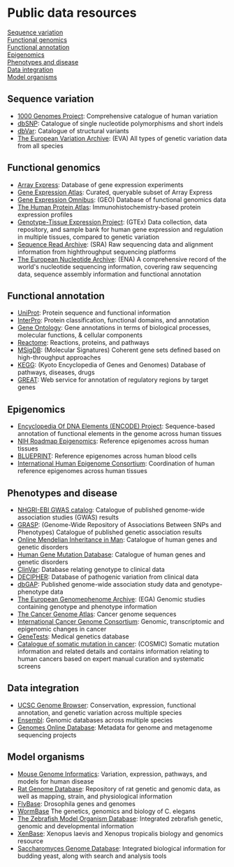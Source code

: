 # Public data resources

[Sequence variation](https://github.com/krishnanlab/teaching/blob/master/compbio/Resources/public-data-repositories.md#sequence-variation)  
[Functional genomics](https://github.com/krishnanlab/teaching/blob/master/compbio/Resources/public-data-repositories.md#functional-genomics)  
[Functional annotation](https://github.com/krishnanlab/teaching/blob/master/compbio/Resources/public-data-repositories.md#functional-annotation)  
[Epigenomics](https://github.com/krishnanlab/teaching/blob/master/compbio/Resources/public-data-repositories.md#epigenomics)  
[Phenotypes and disease](https://github.com/krishnanlab/teaching/blob/master/compbio/Resources/public-data-repositories.md#phenotypes-and-disease)  
[Data integration](https://github.com/krishnanlab/teaching/blob/master/compbio/Resources/public-data-repositories.md#data-integration)  
[Model organisms](https://github.com/krishnanlab/teaching/blob/master/compbio/Resources/public-data-repositories.md#model-organisms)  

## Sequence variation
- [1000 Genomes Project](http://www.1000genomes.org/): Comprehensive catalogue of human variation
- [dbSNP](http://www.ncbi.nlm.nih.gov/projects/SNP/): Catalogue of single nucleotide polymorphisms and short indels
- [dbVar](http://www.ncbi.nlm.nih.gov/dbvar/): Catalogue of structural variants
- [The European Variation Archive](http://www.ebi.ac.uk/eva/): (EVA) All types of genetic variation data from all species

## Functional genomics
- [Array Express](http://www.ebi.ac.uk/arrayexpress/): Database of gene expression experiments
- [Gene Expression Atlas](http://www.ebi.ac.uk/gxa/): Curated, queryable subset of Array Express
- [Gene Expression Omnibus](https://www.ncbi.nlm.nih.gov/geo/): (GEO) Database of functional genomics data
- [The Human Protein Atlas](http://www.proteinatlas.org/): Immunohistochemistry-based protein expression profiles
- [Genotype-Tissue Expression Project](https://commonfund.nih.gov/GTEx/):  (GTEx) Data collection, data repository, and sample bank for human gene expression and regulation in multiple tissues, compared to genetic variation
- [Sequence Read Archive](http://www.ncbi.nlm.nih.gov/sra): (SRA) Raw sequencing data and alignment information from highthroughput sequencing platforms
- [The European Nucleotide Archive](http://www.ebi.ac.uk/ena): (ENA) A comprehensive record of the world's nucleotide sequencing information, covering raw sequencing data, sequence assembly information and functional annotation

## Functional annotation
- [UniProt](http://www.uniprot.org/): Protein sequence and functional information
- [InterPro](http://www.ebi.ac.uk/interpro/): Protein classification, functional domains, and annotation
- [Gene Ontology](http://geneontology.org/): Gene annotations in terms of biological processes, molecular functions, & cellular components
- [Reactome](http://www.reactome.org/): Reactions, proteins, and pathways
- [MSigDB](http://software.broadinstitute.org/gsea/msigdb): (Molecular Signatures) Coherent gene sets defined based on high-throughput approaches
- [KEGG](http://www.genome.jp/kegg/): (Kyoto Encyclopedia of Genes and Genomes) Database of pathways, diseases, drugs
- [GREAT](http://bejerano.stanford.edu/great/public/html/): Web service for annotation of regulatory regions by target genes

## Epigenomics
- [Encyclopedia Of DNA Elements (ENCODE) Project](https://www.encodeproject.org/): Sequence-based annotation of functional elements in the genome across human tissues
- [NIH Roadmap Epigenomics](http://www.roadmapepigenomics.org/): Reference epigenomes across human tissues
- [BLUEPRINT](http://www.blueprint-epigenome.eu/): Reference epigenomes across human blood cells
- [International Human Epigenome Consortium](http://ihec-epigenomes.org/): Coordination of human reference epigenomes across human tissues

## Phenotypes and disease
- [NHGRI-EBI GWAS catalog](https://www.ebi.ac.uk/gwas/): Catalogue of published genome-wide association studies (GWAS) results
- [GRASP](http://apps.nhlbi.nih.gov/Grasp/): (Genome-Wide Repository of Associations Between SNPs and Phenotypes) Catalogue of published genetic association results
- [Online Mendelian Inheritance in Man](http://omim.org/): Catalogue of human genes and genetic disorders
- [Human Gene Mutation Database](http://www.hgmd.org/): Catalogue of human genes and genetic disorders
- [ClinVar](https://www.ncbi.nlm.nih.gov/clinvar/): Database relating genotype to clinical data
- [DECIPHER](https://decipher.sanger.ac.uk/): Database of pathogenic variation from clinical data
- [dbGAP](http://www.ncbi.nlm.nih.gov/gap): Published genome-wide association study data and genotype-phenotype data
- [The European Genomephenome Archive](https://www.ebi.ac.uk/ega/): (EGA) Genomic studies containing genotype and phenotype information 
- [The Cancer Genome Atlas](http://cancergenome.nih.gov/): Cancer genome sequences
- [International Cancer Genome Consortium](http://www.icgc.org/): Genomic, transcriptomic and epigenomic changes in cancer
- [GeneTests](https://www.genetests.org/): Medical genetics database
- [Catalogue of somatic mutation in cancer](http://cancer.sanger.ac.uk/cosmic): (COSMIC) Somatic mutation information and related
details and contains information relating to human cancers based on expert manual curation and systematic screens

## Data integration
- [UCSC Genome Browser](http://genome.ucsc.edu/): Conservation, expression, functional annotation, and genetic variation across multiple species
- [Ensembl](http://www.ensembl.org/index.html): Genomic databases across multiple species
- [Genomes Online Database](http://www.genomesonline.org/cgi-bin/GOLD/index.cgi): Metadata for genome and metagenome sequencing projects

## Model organisms
- [Mouse Genome Informatics](http://www.informatics.jax.org/): Variation, expression, pathways, and models for human disease
- [Rat Genome Database](http://rgd.mcw.edu/): Repository of rat genetic and genomic data, as well as mapping, strain, and physiological information
- [FlyBase](http://flybase.org/): Drosophila genes and genomes
- [WormBase](http://www.wormbase.org/) The genetics, genomics and biology of C. elegans
- [The Zebrafish Model Organism Database](http://zfin.org/): Integrated zebrafish genetic, genomic and developmental information
- [XenBase](http://www.xenbase.org/): Xenopus laevis and Xenopus tropicalis biology and genomics resource
- [Saccharomyces Genome Database](http://www.yeastgenome.org/): Integrated biological information for budding yeast, along with search and analysis tools
